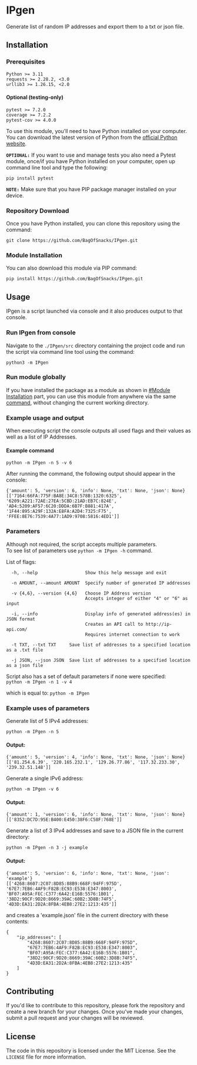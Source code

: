 # IPgen
Generate list of random IP addresses and export them to a txt or json file.  
  
  
  
## Installation

### Prerequisites

```
Python >= 3.11  
requests >= 2.28.2, <3.0  
urllib3 >= 1.26.15, <2.0  
```  
  
#### Optional (testing-only)

```
pytest >= 7.2.0
coverage >= 7.2.2
pytest-cov >= 4.0.0
```

To use this module, you'll need to have Python installed on your computer. You can download the latest version of Python from the [official Python website](https://www.python.org/downloads/).  

**`OPTIONAL:`** If you want to use and manage tests you also need a Pytest module, once/if you have Python installed on your computer, open up command line tool and type the following:  

```
pip install pytest
```

**`NOTE:`**  Make sure that you have PIP package manager installed on your device.  
  
  
### Repository Download

Once you have Python installed, you can clone this repository using the command:

```
git clone https://github.com/BagOfSnacks/IPgen.git
```
  
### Module Installation  
  
You can also download this module via PIP command:  
```
pip install https://github.com/BagOfSnacks/IPgen.git
```
  
  
## Usage

IPgen is a script launched via console and it also produces output to that console.
  
### Run IPgen from console
  
Navigate to the ```./IPgen/src``` directory containing the project code and run the script via command line tool using the command:
```
python3 -m IPgen
```  
  
### Run module globally
  
If you have installed the package as a module as shown in [#Module Installation](https://github.com/BagOfSnacks/IPgen/edit/main/README.md#module-installation) part, you can use this module from anywhere via the same [command](https://github.com/BagOfSnacks/IPgen/edit/main/README.md#run-ipgen-from-console), without changing the current working directory.  
   
### Example usage and output
  
When executing script the console outputs all used flags and their values as well as a list of IP Addresses.

#### Example command
```
python -m IPgen -n 5 -v 6
```
  
After running the command, the following output should appear in the console:  
```
{'amount': 5, 'version': 6, 'info': None, 'txt': None, 'json': None}
[['7164:66FA:775F:BA8E:34C8:578B:1320:6325', '6209:A221:72AE:27EA:5CBD:21AD:EB7C:824E', 'AD4:5209:AF57:6C20:DDDA:6B7F:B881:417A', '1F44:895:A29F:132A:E8FA:A2D4:7325:F75', 'FFEE:8E76:7539:4A77:1AD9:9708:5816:4ED1']]
```
  
### Parameters
  
Although not required, the script accepts multiple parameters.  
To see list of parameters use ```python -m IPgen -h``` command.

List of flags:  

```
  -h, --help                  Show this help message and exit
  
  -n AMOUNT, --amount AMOUNT  Specify number of generated IP addresses
                        
  -v {4,6}, --version {4,6}   Choose IP Address version  
                              Accepts integer of either "4" or "6" as input
                              
  -i, --info                  Display info of generated address(es) in JSON format
                              Creates an API call to http://ip-api.com/
                              Requires internet connection to work
                              
  -t TXT, --txt TXT     Save list of addresses to a specified location as a .txt file
  
  -j JSON, --json JSON  Save list of addresses to a specified location as a json file
```  
  
Script also has a set of default parameters if none were specified:  
```python -m IPgen -n 1 -v 4```  
  
which is equal to: ```python -m IPgen```
  
  
  
### Example uses of parameters
  
Generate list of 5 IPv4 addresses:  
```
python -m IPgen -n 5
```
#### Output:
```
{'amount': 5, 'version': 4, 'info': None, 'txt': None, 'json': None}
[['81.254.6.39', '220.165.232.1', '129.26.77.86', '117.32.233.30', '239.32.51.148']]
```
  
Generate a single IPv6 address:
```
python -m IPgen -v 6
```

#### Output:
```
{'amount': 1, 'version': 6, 'info': None, 'txt': None, 'json': None}
[['8352:DC7D:95E:B400:E450:38F6:C58F:768E']]
```
  
Generate a list of 3 IPv4 addresses and save to a JSON file in the current directory:
```
python -m IPgen -n 3 -j example
```

#### Output:
```
{'amount': 5, 'version': 6, 'info': None, 'txt': None, 'json': 'example'}
[['4268:8607:2C07:8D85:88B9:668F:94FF:975D', '67E7:7EB6:4AF9:F82B:EC93:E538:E347:8003', 'BF07:A95A:FEC:C377:6A42:E16B:5576:1B01', '38D2:90CF:9D20:8669:39AC:60B2:3D8B:74F5', '4D3D:EA31:2D2A:8FBA:4EB8:27E2:1213:435']]
```
and creates a 'example.json' file in the current directory with these contents:
```
{
    "ip_addresses": [
        "4268:8607:2C07:8D85:88B9:668F:94FF:975D",
        "67E7:7EB6:4AF9:F82B:EC93:E538:E347:8003",
        "BF07:A95A:FEC:C377:6A42:E16B:5576:1B01",
        "38D2:90CF:9D20:8669:39AC:60B2:3D8B:74F5",
        "4D3D:EA31:2D2A:8FBA:4EB8:27E2:1213:435"
    ]
}
```
  
  
## Contributing

If you'd like to contribute to this repository, please fork the repository and create a new branch for your changes. Once you've made your changes, submit a pull request and your changes will be reviewed.

## License

The code in this repository is licensed under the MIT License. See the `LICENSE` file for more information.
